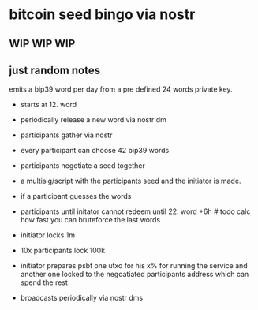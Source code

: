 # bitcoin seed bingo via nostr
## WIP WIP WIP
## just random notes

emits a bip39 word per day from a pre defined 24 words private key.

- starts at 12. word
- periodically release a new word via nostr dm

- participants gather via nostr
- every participant can choose 42 bip39 words
- participants negotiate a seed together
- a multisig/script with the participants seed and the initiator is made.

- if a participant guesses the words
- participants until initator cannot redeem until 22. word +6h # todo calc how fast you can bruteforce the last words


- initiator locks 1m
- 10x participants lock 100k
- initiator prepares psbt one utxo for his x% for running the service and
  another one locked to the negoatiated participants address which can spend the rest
-  broadcasts periodically via nostr dms

